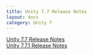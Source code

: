 ```yaml
---
title: Unity 7.7 Release Notes
layout: docs
category: Unity 7
---
```

[Unity 7.7 Release Notes](unity-7-7-release-notes/unity-7-7-0-release-notes.md)  
[Unity 7.7.1 Release Notes](unity-7-7-release-notes/unity-7-7-1-release-notes.md)  
